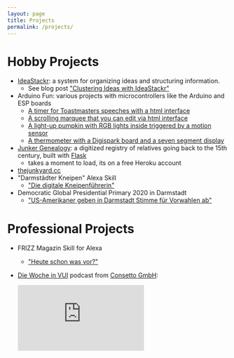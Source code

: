 ```yaml
---
layout: page
title: Projects
permalink: /projects/
---
```


# Hobby Projects

- [IdeaStackr](https://github.com/BrianInGermany/IdeaStackr): a system for organizing ideas and structuring information.  
  - See blog post ["Clustering Ideas with IdeaStackr"](/jekyll/update/2020/03/12/ideastackr.html)  
- Arduino Fun: various projects with microcontrollers like the Arduino and ESP boards  
  - [A timer for Toastmasters speeches with a html interface](https://github.com/BrianInGermany/ToastmastersTimerWiFi)  
  - [A scrolling marquee that you can edit via html interface](https://github.com/BrianInGermany/ESPledMatrixWebserver)  
  - [A light-up pumpkin with RGB lights inside triggered by a motion sensor](https://github.com/BrianInGermany/ArduinoPumpkin)  
  - [A thermometer with a Digispark board and a seven segment display](https://github.com/BrianInGermany/Digispark7SegmentThermometer)  
- [Junker Genealogy](http://genealogy.thejunkyard.cc/): a digitized registry of relatives going back to the 15th century, built with [Flask](https://palletsprojects.com/p/flask/)  
  - takes a moment to load, its on a free Heroku account
- [thejunkyard.cc](https://github.com/BrianInGermany/BrianInGermany.github.io)
- "Darmstädter Kneipen" Alexa Skill
  - ["Die digitale Kneipenführerin"](https://www.frizzmag.de/urban/darmstadt-digital/die-digitale-kneipenf%C3%BChrerin/)
- Democratic Global Presidential Primary 2020 in Darmstadt
  - ["US-Amerikaner geben in Darmstadt Stimme für Vorwahlen ab"](https://www.echo-online.de/lokales/darmstadt/us-amerikaner-geben-in-darmstadt-stimme-fur-vorwahlen-ab_21383871)
  
# Professional Projects

- FRIZZ Magazin Skill for Alexa
  - ["Heute schon was vor?"](https://www.frizzmag.de/urban/darmstadt-digital/FRIZZ_spricht_Dank_Alexa/)
- [Die Woche in VUI](https://soundcloud.com/consetto/folge-16-2019-britische-regierung-lasst-voice-apps-erstellen) podcast from [Consetto GmbH](www.consetto.com):  

  <iframe width="60%" height="150" scrolling="no" frameborder="no" allow="autoplay" src="https://w.soundcloud.com/player/?url=https%3A//api.soundcloud.com/tracks/604867464&color=%23ff5500&auto_play=false&hide_related=false&show_comments=true&show_user=true&show_reposts=false&show_teaser=true&visual=true"></iframe>


